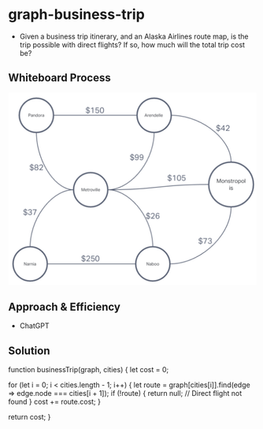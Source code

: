 # graph-business-trip
- Given a business trip itinerary, and an Alaska Airlines route map, is the trip possible with direct flights? If so, how much will the total trip cost be?

## Whiteboard Process
![Whiteboard37](./CodeChallenge37.png)

## Approach & Efficiency
- ChatGPT

## Solution
function businessTrip(graph, cities) {
  let cost = 0;

  for (let i = 0; i < cities.length - 1; i++) {
    let route = graph[cities[i]].find(edge => edge.node === cities[i + 1]);
    if (!route) {
      return null; // Direct flight not found
    }
    cost += route.cost;
  }

  return cost;
}